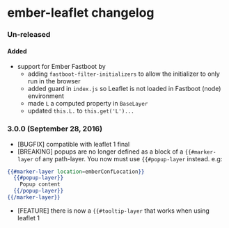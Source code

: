 # ember-leaflet changelog

### Un-released
#### Added
- support for Ember Fastboot by
  - adding `fastboot-filter-initializers` to allow the initializer to only run in the browser
  - added guard in `index.js` so Leaflet is not loaded in Fastboot (node) environment
  - made `L` a computed property in `BaseLayer`
  - updated `this.L.` to `this.get('L')...`

### 3.0.0 (September 28, 2016)
- [BUGFIX] compatible with leaflet 1 final
- [BREAKING] popups are no longer defined as a block of a `{{#marker-layer` of any path-layer.
  You now must use `{{#popup-layer` instead. e.g:
```hbs
{{#marker-layer location=emberConfLocation}}
  {{#popup-layer}}
    Popup content
  {{/popup-layer}}
{{/marker-layer}}
```
- [FEATURE] there is now a `{{#tooltip-layer` that works when using leaflet 1
